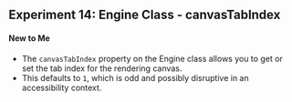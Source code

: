 ## Experiment 14: Engine Class - canvasTabIndex

#### New to Me
- The `canvasTabIndex` property on the Engine class allows you to get or set the tab index for the rendering canvas.
- This defaults to `1`, which is odd and possibly disruptive in an accessibility context.